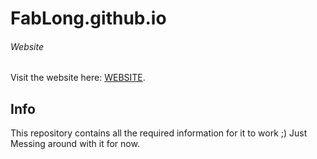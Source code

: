 # FabLong.github.io
###### Website
Visit the website here: [WEBSITE](https://fablong.github.io/home/).


## Info
This repository contains all the required information for it to work ;)
Just Messing around with it for now.
